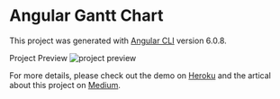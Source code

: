 # Angular Gantt Chart

This project was generated with [Angular CLI](https://github.com/angular/angular-cli) version 6.0.8.

Project Preview
![project preview](https://github.com/YukiDayDreamer/angular-gantt-chart/blob/master/src/assets/images/preview.png)

For more details, please check out the demo on [Heroku](https://angular-gantt-chart.herokuapp.com/) and the artical about this project on [Medium](https://medium.com/@abbq100/create-an-app-for-creating-itself-build-a-gantt-chart-with-angular-6-2827ad4308a4).
